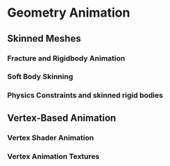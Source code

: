 # Geometry Animation

## Skinned Meshes

### Fracture and Rigidbody Animation

### Soft Body Skinning

### Physics Constraints and skinned rigid bodies

## Vertex-Based Animation

### Vertex Shader Animation

### Vertex Animation Textures

